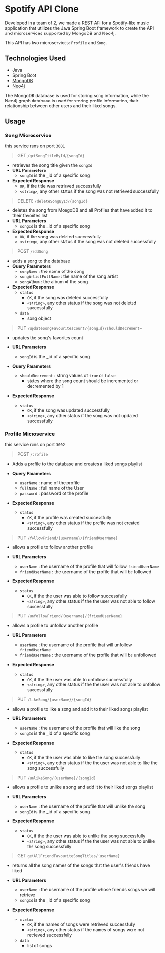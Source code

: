 # Spotify API Clone

Developed in a team of 2, we made a REST API for a Spotify-like music application that utilizes the Java Spring Boot framework to create the API and microservices supported by MongoDB and Neo4j. 

This API has two microservices: `Profile` and `Song`.

## Technologies Used

- Java
- Spring Boot
- [MongoDB](https://www.mongodb.com/)
- [Neo4j](https://neo4j.com/)

The MongoDB database is used for storing song information, while the Neo4j graph database is used for storing profile information, their relationship between other users and their liked songs. 

## Usage

### Song Microservice

this service runs on port `3001`

> GET  `/getSongTitleById/{songId}`

- retrieves the song title given the `songId`
- **URL Parameters**
  - `songId` is the _id of a specific song
- **Expected Response**
  - `OK`, if the title was retrieved successfully
  - `<string>`, any other status if the song was not retrieved successfully

> DELETE  `/deleteSongById/{songId}`

- deletes the song from MongoDB and all Profiles that have added it to their favorites list
- **URL Parameters**
  - `songId` is the _id of a specific song
- **Expected Response**
  - `OK`, if the song was deleted successfully
  - `<string>`, any other status if the song was not deleted successfully

> POST  `/addSong`

- adds a song to the database
- **Query Parameters**
  - `songName` : the name of the song
  - `songArtistFullName` : the name of the song artist
  - `songAlbum` : the album of the song
- **Expected Response**
  - `status`
    - `OK`, if the song was deleted successfully
    - `<string>`, any other status if the song was not deleted successfully
  - `data`
    - song object

> PUT `/updateSongFavouritesCount/{songId}?shouldDecrement=`

- updates the song's favorites count
- **URL Parameters**
  -  `songId` is the _id of a specific song
- **Query Parameters**
  - `shouldDecrement` : string values of `true` or `false`
    - states where the song count should be incremented or decremented by 1

- **Expected Response**
  - `status`
    - `OK`, if the song was updated successfully
    - `<string>`, any other status if the song was not updated successfully

### Profile Microservice

this service runs on port `3002`

> POST `/profile`

- Adds a profile to the database and creates a liked songs playlist

- **Query Parameters**
  - `userName` : name of the profile
  - `fullName` : full name of the User
  - `password` : password of the profile

- **Expected Response**
  - `status`
    - `OK`, if the profile was created successfully
    - `<string>`, any other status if the profile was not created successfully

> PUT  `/followFriend/{username}/{friendUserName}`

- allows a profile to follow another profile
- **URL Parameters**
  - `userName`  : the username of the profile that will follow `friendUserName`
  - `friendUserName` : the username of the profile that will be followed

- **Expected Response**
  - `status`
    - `OK`, if the the user was able to follow successfully
    - `<string>`, any other status if the the user was not able to follow successfully

> PUT  `/unfollowFriend/{username}/{friendUserName}`

- allows a profile to unfollow another profile
- **URL Parameters**
  - `userName`  : the username of the profile that will unfollow `friendUserName`
  - `friendUserName` : the username of the profile that will be unfollowed

- **Expected Response**
  - `status`
    - `OK`, if the the user was able to unfollow successfully
    - `<string>`, any other status if the the user was not able to unfollow successfully

> PUT  `/likeSong/{userName}/{songId}`

- allows a profile to like a song and add it to their liked songs playlist
- **URL Parameters**
  - `userName`  : the username of the profile that will like the song
  -  `songId` is the _id of a specific song

- **Expected Response**
  - `status`
    - `OK`, if the the user was able to like the song successfully
    - `<string>`, any other status if the the user was not able to like the song successfully

> PUT  `/unlikeSong/{userName}/{songId}`

- allows a profile to unlike a song and add it to their liked songs playlist
- **URL Parameters**
  - `userName`  : the username of the profile that will unlike the song
  -  `songId` is the _id of a specific song

- **Expected Response**
  - `status`
    - `OK`, if the the user was able to unlike the song successfully
    - `<string>`, any other status if the the user was not able to unlike the song successfully

> GET  `getAllFriendFavouriteSongTitles/{userName}`

- returns all the song names of the songs that the user's friends have liked
- **URL Parameters**
  - `userName` : the username of the profile whose friends songs we will retrieve
  - `songId` is the _id of a specific song

- **Expected Response**
  - `status`
    - `OK`, if the names of songs were retrieved successfully
    - `<string>`, any other status if the names of songs were not retrieved successfully
  - `data`
    - list of songs

